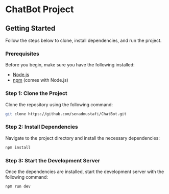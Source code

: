 
# ChatBot Project



## Getting Started

Follow the steps below to clone, install dependencies, and run the project.

### Prerequisites

Before you begin, make sure you have the following installed:

- [Node.js](https://nodejs.org/) 
- [npm](https://www.npmjs.com/) (comes with Node.js)

### Step 1: Clone the Project

Clone the repository using the following command:

```bash
git clone https://github.com/senadmustafi/ChatBot.git
```

### Step 2: Install Dependencies

Navigate to the project directory and install the necessary dependencies:

```bash
npm install
```

### Step 3: Start the Development Server

Once the dependencies are installed, start the development server with the following command:

```bash
npm run dev
```

